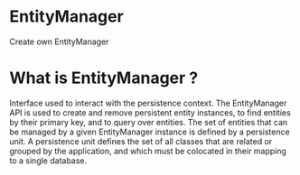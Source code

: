 # EntityManager

Create own EntityManager

# What is EntityManager ?

Interface used to interact with the persistence context. The EntityManager API is used to create and remove persistent
entity instances, to find entities by their primary key, and to query over entities. The set of entities that can be
managed by a given EntityManager instance is defined by a persistence unit. A persistence unit defines the set of all
classes that are related or grouped by the application, and which must be colocated in their mapping to a single
database.
